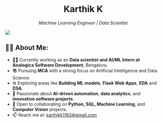 <h1 align="center">Karthik K</h1>

<p align="center">
  <em> Machine Learning Engineer | Data Scientist</em>
</p>

<!-- Badges / Quick Links -->
<p align="left">
  <a href="https://www.linkedin.com/in/karthik-k-a55468276/" target="_blank">
    <img src="https://img.shields.io/badge/LinkedIn-Karthik K-blue?style=for-the-badge&logo=linkedin" />
  </a>
  
</p>

## 🙋‍♂️ About Me:

- 🧑‍💻 Currently working as an **Data scientist and AI/ML Intern at Analogica Software Development**, Bengaluru.
- 📚 Pursuing **MCA** with a strong focus on Artificial Intelligence and Data Science.
- ⚙️ Exploring areas like **Building ML models**, **Flask Web Apps**, **EDA** and **DSA**.
- 🧠 Passionate about **AI-driven automation**, **data analytics**, and **innovative software projects**.
- 🤝 Open to collaborating on **Python, SQL, Machine Learning**, and **Computer Vision** projects.
- 📫 Reach me at: [karthikk1162@gmail.com](mailto:karthikk1162@gmail.com)
